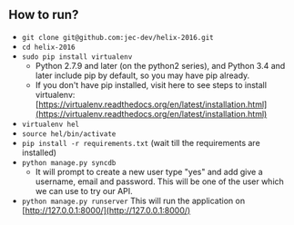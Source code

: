 How to run?
------------
* `git clone git@github.com:jec-dev/helix-2016.git`
* `cd helix-2016`
* `sudo pip install virtualenv`
     * Python 2.7.9 and later (on the python2 series), and Python 3.4 and later include pip by default, so you may have pip already.
     * If you don't have pip installed, visit here to see steps to install virtualenv: [https://virtualenv.readthedocs.org/en/latest/installation.html](https://virtualenv.readthedocs.org/en/latest/installation.html)
* `virtualenv hel`
* `source hel/bin/activate`
* `pip install -r requirements.txt` (wait till the requirements are installed)
* `python manage.py syncdb`
     * It will prompt to create a new user type "yes" and add give a username, email and password. This will be one of the user which we can use to try our API.
* `python manage.py runserver` This will run the application on [http://127.0.0.1:8000/](http://127.0.0.1:8000/)
